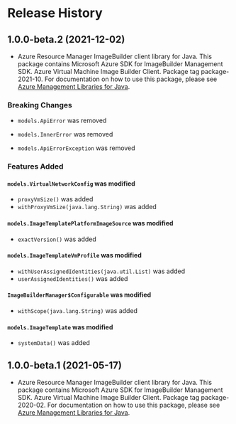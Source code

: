 # Release History

## 1.0.0-beta.2 (2021-12-02)

- Azure Resource Manager ImageBuilder client library for Java. This package contains Microsoft Azure SDK for ImageBuilder Management SDK. Azure Virtual Machine Image Builder Client. Package tag package-2021-10. For documentation on how to use this package, please see [Azure Management Libraries for Java](https://aka.ms/azsdk/java/mgmt).

### Breaking Changes

* `models.ApiError` was removed

* `models.InnerError` was removed

* `models.ApiErrorException` was removed

### Features Added

#### `models.VirtualNetworkConfig` was modified

* `proxyVmSize()` was added
* `withProxyVmSize(java.lang.String)` was added

#### `models.ImageTemplatePlatformImageSource` was modified

* `exactVersion()` was added

#### `models.ImageTemplateVmProfile` was modified

* `withUserAssignedIdentities(java.util.List)` was added
* `userAssignedIdentities()` was added

#### `ImageBuilderManager$Configurable` was modified

* `withScope(java.lang.String)` was added

#### `models.ImageTemplate` was modified

* `systemData()` was added

## 1.0.0-beta.1 (2021-05-17)

- Azure Resource Manager ImageBuilder client library for Java. This package contains Microsoft Azure SDK for ImageBuilder Management SDK. Azure Virtual Machine Image Builder Client. Package tag package-2020-02. For documentation on how to use this package, please see [Azure Management Libraries for Java](https://aka.ms/azsdk/java/mgmt).

